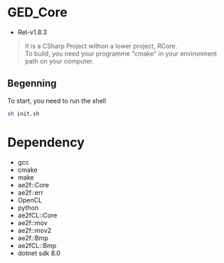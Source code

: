 # GED_Core
- Rel-v1.8.3
> It is a CSharp Project withon a lower project, RCore.  
> To build, you need your programme "cmake" in your environment path on your computer.

## Begenning
To start, you need to run the shell
```sh
sh init.sh
```

# Dependency
- gcc
- cmake
- make
- ae2f::Core
- ae2f::err
- OpenCL
- python
- ae2fCL::Core
- ae2f::mov
- ae2f::mov2
- ae2f::Bmp
- ae2fCL::Bmp
- dotnet sdk 8.0